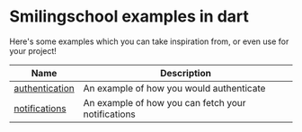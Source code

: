 # Smilingschool examples in dart

Here's some examples which you can take inspiration from, or even use for your project!

| Name                                 | Description                                        |
|--------------------------------------|----------------------------------------------------|
| [authentication](authenticated.dart) | An example of how you would authenticate           |
| [notifications](notifications.dart)  | An example of how you can fetch your notifications |
